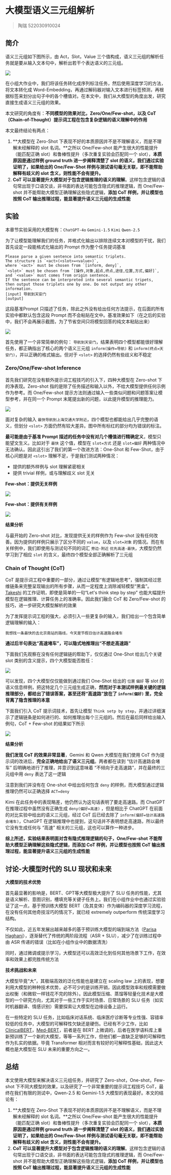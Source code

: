 

# 大模型语义三元组解析

> 陶瑞 522030910024

## 简介

语义三元组如下图所示，由 Act，Slot，Value 三个值构成，语义三元组的解析任务就是要从输入文本句中，解析出若干个表达语义的三元组。

![](D:\CaAr\自然语言处理\paper\三元组示例.png)

在小组大作业中，我们将该任务转化成序列标注任务，然后使用深度学习的方法，将文本转化成 Word-Embedding，再通过解码器对输入文本进行标签预测，再根据标签来划分出句子中的各个槽值对。在本文中，我们从大模型的角度出发，研究直接生成语义三元组的效果。

本文研究的角度有：**不同模型的效果对比，Zero/One/Few-shot，以及 CoT（Chain-of-Thought）提示词工程在包含复杂逻辑的语义理解中的作用**

本文最终结论有两点：

1. **大模型在 Zero-Shot 下表现不好的本质原因并不是不理解语义，而是不理解未经解释的 slot 名词。**之所以 One/Few-shot 能产生很大的性能提升（能匹配正确 slot）和鲁棒性提升（多次重复实验会匹配同一个 slot），**本质原因是通过样例 ground truth 进一步阐释清楚了 slot 的语义，我们通过实验证明了，如果给出的 One/Few-Shot 样例与测试语句毫无关联，即不能帮助解释有歧义的 slot 含义，则性能不会有提升。**
2. **CoT 可以显著提升大模型对于包含逻辑推理的语义的理解**。这样包含逻辑的语句常出现于口语交谈，非书面的表达可能包含隐式的推理逻辑，而 One/Few-shot 并不能帮助大模型正确理解这些隐式逻辑，**添加 CoT 样例，并让模型也按照 CoT 输出推理过程，能显著提升语义三元组的生成性能**





## 实验

本章节实验采用的大模型有：`ChatGPT-4o` `Gemini-1.5` `Kimi` `Qwen-2.5`

为了让模型能理解我们的任务，并格式化输出以排除连续文本对模型的干扰，我们首先设定一段能格式化输出的 Prompt 作为整个任务提词基准

```
Please parse a given sentence into semantic triplets.
The structure is `<act>(<slot>=<value>)`,
where `<act>` must be chosen from `[inform, deny]`,
`<slot>` must be chosen from `[操作,对象,起点,终点,途径,位置,方式,偏好]`,
and `<value>` must comes from origin sentence.
If the sentence can be interpreted into several semantic tripets,
then output those triplets one by one. Do not output any other information.
[input] 导航到天安门
[output]
```

这段基准Prompt 只描述了任务，除此之外没有给出任何方法提示，在后面的所有实验中都默认包含这段 Prompt 而不会粘贴在文中。基准效果如下（在之后的实验中，我们不会再展示截图，为了节省空间只将模型回答的纯文本粘贴出来）

![](D:\CaAr\自然语言处理\个人大作业\img\base.png)

首先使用了一个非常简单的例句： `导航到天安门`，结果表明四个模型都能很好理解任务，都正确指出了核心的两个语义三元组 `inform(操作=导航)` 和 `inform(终点=天安门)`，并以正确的格式输出。但对于 `<slot>` 的选择仍然有些歧义和不稳定

### Zero/One/Few-shot Inference

首先我们研究在没有额外提示词工程技巧的引入下，四种大模型在 Zero-shot 下的净表现。Zero-shot 指的是除了任务描述和输入以外，不给大模型提供任何示例作为参考。而 One/Few-shot 提示方法则通过输入一些类似问题和问题答案让模型参考，并在同一个 Prompt 末尾提出新的问题，以此提升模型的推理能力。

![](D:\CaAr\自然语言处理\个人大作业\img\zero-shot.png)

面对复杂的输入 `最快导航到上海交通大学附近`，四个模型也都能给出几乎完整的语义，但划分 `<slot>` 方面仍然有较大差异。图中所有标红的部分均为错误的标注。

**最可能是由于基准 Prompt 描述的任务中没有对几个槽值进行精确定义**，模型只能望文生义。比如对于 `最快` 这个值，模型在 `slot=方式` 还是 `slot=偏好` 两种情况中无法确认。因此这引出了我们的第一个改进方法：One-Shot 和 Few-Shot，由于核心问题是对 `<slot>` 理解不足，于是我们测试两种情况：

* 提供的额外样例与 slot 理解紧密相关
* 提供 trivial 样例，或与理解歧义 slot 无关

**Few-shot：提供无关样例**

![](D:\CaAr\自然语言处理\个人大作业\img\fewshot-无关.png)





**Few-shot：提供有关样例**

![](D:\CaAr\自然语言处理\个人大作业\img\fewshot-有关.png)

**结果分析**

与最开始的 Zero-shot 对比，发现提供无关的样例作为 Few-shot 没有任何改善。因为提供的样例只展示了区分不同的 `value`，以及 `slot=对象` 的情况。而在有关样例中，我们即使用与测试句不同的词汇 `旁边-附近` `优先高速-最快`，大模型仍然学习到了相应 `slot` 的含义，最终四个模型全部正确解析了三元组

### Chain of Thought (CoT)

CoT 是提示词工程中重要的一部分，通过让模型“有逻辑地思考”，强制其经过思维链条来完整呈现输出的所有步骤，从而一定程度上消除减轻模型“黑盒”。[Takeshi](https://arxiv.org/pdf/2205.11916) 的工作证明，即使是简单的一句“Let's think step by step” 也能大幅提升模型在逻辑推理、计算任务上的准确率。因此我们融合 CoT 和 Zero/Few-shot 的技巧，进一步研究大模型解析的效果

为了发挥提示词工程的强大，必须引入一些更复杂的输入，我们给出一个包含简单逻辑理解的输入：

```
我想找一条最快的去北京南站的路线，今天是节假日估计高速路会堵车
```

**通过后半句表达“高速堵车”，可以隐式地推理出“不想走高速路”**

下面我们先观察在没有任何逻辑链的帮助下，仅仅通过 One-Shot 给出几个关键 slot 类别的含义提示，四个大模型能否胜任：

![](D:\CaAr\自然语言处理\个人大作业\img\复杂-fewshot.png)

可以发现，四个大模型仅仅能做到通过我们 One-Shot 给出的 `位置` `偏好` 等 slot 的语义信息样例，把这特定几个三元组生成正确，**然而对于本测试样例最关键的逻辑推理部分，都给出了错误答案，甚至还将“高速路”放在了 `inform(偏好)` 里，完全背离了隐含推理的本意**

下面我们引入 CoT 提示词技术，首先让模型 `Think setp by step`，并通过详细演示了逻辑链条是如何进行的、如何推理出每个三元组的。然后在最后同样给出输入例句，CoT + Few-shot 的结果如下所示

![](D:\CaAr\自然语言处理\个人大作业\img\复杂-fewshot-cot.png)

**结果分析**

**我们发现 CoT 的效果非常显著**，Gemini 和 Qwen 大模型在我们使用 CoT 作为提示词的改进后，**完全正确地给出了语义三元组**。两者都在读到 “估计高速路会堵车” 后明确地进行了推理，并意识到这意味着 “不倾向于走高速路”，并在最终的三元组中用 `deny` 表达了这一逻辑

注意到我们并没有在 One-shot 中给出任何包含 `deny` 的样例，而大模型通过逻辑推理仍然可以正确选择 `ACT=deny`

Kimi 在此任务中的表现略差，他仍然认为这句话表明了要走高速路。而 ChatGPT 在推理过程中虽然没有正确生成 `deny(偏好=高速)` ，但是相比于 ChatGPT 在前面的对比实验中给出的语义三元组，经过 CoT 后已经去除了 `inform(偏好=估计高速路会堵车)`，ChatGPT 在逻辑推理中也提到，这句话并不表明想走高速路，所以最终它没有生成任何与 “高速” 相关的三元组，这也可以算作一种进步。

**综上所述，实验结果表明面对含有隐式推理逻辑的句子，One/Few-shot 不能帮助大模型正确理解这些隐式逻辑，而添加 CoT 样例，并让模型也按照 CoT 输出推理过程，能显著提升语义三元组的生成性能**

## 讨论-大模型时代的 SLU 现状和未来

**大模型的技术优势**

首先最显著的影响是，BERT、GPT等大模型极大提升了 SLU 任务的性能，尤其是语义解析、意图识别，槽填充等关键子任务上。我们在小组作业中也通过实验验证了这一点，基于预训练大模型 BERT（及其变体）作为编码器的深度学习流程，在没有任何其他奇技淫巧的情况下，就已经 extremely outperform 传统深度学习结构。

不仅如此，近五年发展出越来越多的基于预训练大模型的端到端方法（[Parisa Haghani](https://arxiv.org/pdf/1809.09190)），逐渐替代了传统的两阶段流程（ASR + SLU），减少了在训练过程中由 ASR 传递的错误（比如在小组作业中的数据清洗）

同时，通过微调或提示学习，大模型还可以高效泛化到任何其他场景下工作，在效率和效果上都完胜传统方法

**技术挑战和未来**

大模型毕竟“大”，其极端高效的泛化性能也是建立在 scaling law 上的表现，想要利用大模型的种种技术优势，必不可少的是训练开销，因此模型效率和规模需要做出权衡（和微软一样钱花不完的除外）。因此模型压缩、蒸馏等轻量化技术是大模型的一个研究方向，尤其对于一些工作于实时场景、日常场景的 SLU 任务（如实时机器翻译、情感识别）需要探索让大模型在边缘设备上运行。

在一些特定的 SLU 任务，比如临床对话系统、临床医疗诊断等专业性强、容错率较低的任务中，大模型的可解释性欠缺还是硬伤。已经有不少工作，比如 [ClinicalBERT](https://arxiv.org/abs/1904.05342)，[Med-BERT](https://www.nature.com/articles/s41746-021-00455-y)，前者是在 BERT 上微调的，后者在医学语料库上重新预训练了一个新的大模型，等等一系列工作，但他们都一直缺乏足够的可解释性作为扎实的依据。毕竟 Transformer 相对而言有较好的可解释性基础，因此这大概也是大模型在 SLU 未来的重要方向之一。

## 总结

本文使用大模型来解决语义三元组任务，并研究了 Zero-shot，One-shot，Few-shot 下不同大模型的效果，以及研究了一个非常重要的提示词工程技巧 CoT，最终在我们有限的测试中，Qwen-2.5 和 Gemini-1.5 大模型的表现最好。本文的结论有：

1. **大模型在 Zero-Shot 下表现不好的本质原因并不是不理解语义，而是不理解未经解释的 slot 名词。**之所以 One/Few-shot 能产生很大的性能提升（能匹配正确 slot）和鲁棒性提升（多次重复实验会匹配同一个 slot），**本质原因是通过样例 ground truth 进一步阐释清楚了 slot 的语义，我们通过实验证明了，如果给出的 One/Few-Shot 样例与测试语句毫无关联，即不能帮助解释有歧义的 slot 含义，则性能不会有提升。**
2. **CoT 可以显著提升大模型对于包含逻辑推理的语义的理解**。这样包含逻辑的语句常出现于口语交谈，非书面的表达可能包含隐式的推理逻辑，而 One/Few-shot 并不能帮助大模型正确理解这些隐式逻辑，**添加 CoT 样例，并让模型也按照 CoT 输出推理过程，能显著提升语义三元组的生成性能**